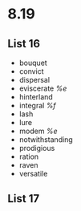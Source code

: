 # 8.19
## List 16
* bouquet
* convict
* dispersal
* eviscerate *%e*
* hinterland
* integral *%f*
* lash
* lure
* modem *%e*
* notwithstanding 
* prodigious
* ration
* raven
* versatile

## List 17